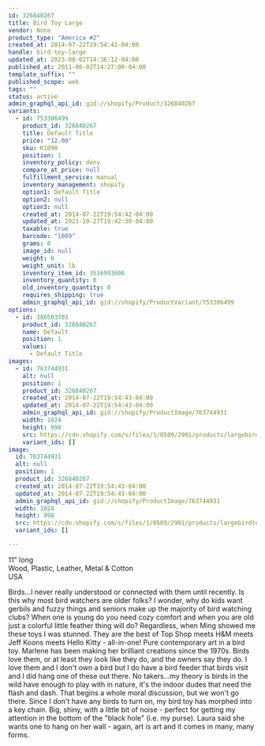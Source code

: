 ```yaml
---
id: 326840267
title: Bird Toy Large
vendor: None
product_type: "America #2"
created_at: 2014-07-22T19:54:41-04:00
handle: bird-toy-large
updated_at: 2023-08-02T14:36:12-04:00
published_at: 2011-06-02T14:27:00-04:00
template_suffix: ""
published_scope: web
tags: ""
status: active
admin_graphql_api_id: gid://shopify/Product/326840267
variants:
  - id: 753306499
    product_id: 326840267
    title: Default Title
    price: "12.00"
    sku: K1090
    position: 1
    inventory_policy: deny
    compare_at_price: null
    fulfillment_service: manual
    inventory_management: shopify
    option1: Default Title
    option2: null
    option3: null
    created_at: 2014-07-22T19:54:42-04:00
    updated_at: 2023-10-27T19:42:30-04:00
    taxable: true
    barcode: "1089"
    grams: 0
    image_id: null
    weight: 0
    weight_unit: lb
    inventory_item_id: 3516993606
    inventory_quantity: 0
    old_inventory_quantity: 0
    requires_shipping: true
    admin_graphql_api_id: gid://shopify/ProductVariant/753306499
options:
  - id: 386503703
    product_id: 326840267
    name: Default
    position: 1
    values:
      - Default Title
images:
  - id: 763744931
    alt: null
    position: 1
    product_id: 326840267
    created_at: 2014-07-22T19:54:43-04:00
    updated_at: 2014-07-22T19:54:43-04:00
    admin_graphql_api_id: gid://shopify/ProductImage/763744931
    width: 1024
    height: 998
    src: https://cdn.shopify.com/s/files/1/0589/2901/products/largebirdtoy.jpeg?v=1406073283
    variant_ids: []
image:
  id: 763744931
  alt: null
  position: 1
  product_id: 326840267
  created_at: 2014-07-22T19:54:43-04:00
  updated_at: 2014-07-22T19:54:43-04:00
  admin_graphql_api_id: gid://shopify/ProductImage/763744931
  width: 1024
  height: 998
  src: https://cdn.shopify.com/s/files/1/0589/2901/products/largebirdtoy.jpeg?v=1406073283
  variant_ids: []

---
```


11" long  
Wood, Plastic, Leather, Metal & Cotton  
USA

Birds...I never really understood or connected with them until recently. Is this why most bird watchers are older folks? I wonder, why do kids want gerbils and fuzzy things and seniors make up the majority of bird watching clubs? When one is young do you need cozy comfort and when you are old just a colorful little feather thing will do? Regardless, when Ming showed me these toys I was stunned. They are the best of Top Shop meets H&M meets Jeff Koons meets Hello Kitty - all-in-one! Pure contemporary art in a bird toy. Marlene has been making her brilliant creations since the 1970s. Birds love them, or at least they look like they do, and the owners say they do. I love them and I don't own a bird but I do have a bird feeder that birds visit and I did hang one of these out there. No takers...my theory is birds in the wild have enough to play with in nature, it's the indoor dudes that need the flash and dash. That begins a whole moral discussion, but we won't go there. Since I don't have any birds to turn on, my bird toy has morphed into a key chain. Big, shiny, with a little bit of noise - perfect for getting my attention in the bottom of the "black hole" (i.e. my purse). Laura said she wants one to hang on her wall - again, art is art and it comes in many, many forms.